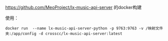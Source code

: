 
https://github.com/MeoProject/lx-music-api-server 的docker构建

使用：
```
docker run  --name lx-music-api-server-python -p 9763:9763 -v /映射文件夹:/app/config -d crosscc/lx-music-api-server:latest
```